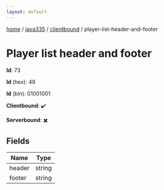 ```yaml
---
layout: default
---
```


[home](/)  /  [java335](/protocol/java335)  /  [clientbound](/protocol/java335/clientbound)  /  player-list-header-and-footer

# Player list header and footer

**Id**: 73

**Id** (hex): 49

**Id** (bin): 01001001

**Clientbound**: ✔️

**Serverbound**: ✖️

## Fields

Name | Type
---|---
header | string
footer | string

